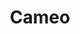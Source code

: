 ---
description: 短片制作，风格强劲。
layout: post
results:
- primaryGenreName: Photo & Video
  version: '1.0.0'
  trackViewUrl: https://itunes.apple.com/cn/app/cameo/id716354815?mt=8&uo=4
  artworkUrl100: http://a1465.phobos.apple.com/us/r30/Features4/v4/66/ea/98/66ea98c4-3617-5b10-afcb-ffe46ad78c5f/mza_8717579108611528270.png
  artworkUrl60: http://a1185.phobos.apple.com/us/r30/Purple4/v4/ca/6e/2c/ca6e2c8a-f4ae-6810-409a-652d68418c5e/Icon.png
  userRatingCountForCurrentVersion: 6
  sellerName: Fast Society, Inc.
  supportedDevices:
  - iPhone4S
  - iPhone5s
  - iPad2Wifi
  - iPadFourthGen
  - iPadFourthGen4G
  - iPadThirdGen
  - iPadMini
  - iPodTouchFifthGen
  - iPad23G
  - iPadThirdGen4G
  - iPhone4
  - iPhone5
  - iPhone5c
  - iPadMini4G
  genres:
  - 摄影与录像
  - 社交
  trackName: Cameo
  description: "Cameo allows you to easily create beautiful short films on
    your own or with friends. Cameo is the first app to bring professional-grade
    video effects and styles to users of any skill level. Download now and
    get creative.\n\nNew theme released every week!\n\n- Unlimited video creation\n-
    Free professional-grade effects and fonts\n- Film in real-time with friends
    \n- Instantly share on Cameo as well as Facebook, Twitter, and Tumblr\n-
    720p HD video is embeddable on any website or blog\n- Save HD videos to
    your phone so you can upload to YouTube, Vimeo, or Instagram\n- Cloud
    storage so video clips don’t take up space on your phone\n- Follow friends
    and other creators\n- Like and comment on each other’s Cameos\n\nYour
    experience is our number one priority.  If you have any questions or issues,
    please email us at help@cameo.tv.  We're here to help however we can."
  price: 0
  trackId: 716354815
  releaseDate: '2013-10-09T07:00:00Z'
  screenshotUrls:
  - http://a4.mzstatic.com/us/r30/Purple/v4/46/82/f9/4682f948-385d-b990-6c41-ccd5d4ec8bc1/screen1136x1136.jpeg
  - http://a4.mzstatic.com/us/r30/Purple6/v4/3b/70/4b/3b704b46-d71a-d768-e248-b75cb5ffbb04/screen1136x1136.jpeg
  - http://a1.mzstatic.com/us/r30/Purple/v4/87/0c/94/870c94b1-bab3-beea-4eed-64099dd0459e/screen1136x1136.jpeg
  - http://a1.mzstatic.com/us/r30/Purple/v4/44/b6/fe/44b6fef3-8a6c-e0ed-8051-6ca1c7e4352b/screen1136x1136.jpeg
  artistViewUrl: https://itunes.apple.com/cn/artist/fast-society-inc./id716354818?uo=4
  primaryGenreId: 6008
  userRatingCount: 6
  averageUserRatingForCurrentVersion: 4.5
  kind: software
  fileSizeBytes: '13092638'
  bundleId: com.fastsociety.cameo
  sellerUrl: http://www.cameo.tv
  trackContentRating: 12+
  artistName: Fast Society Inc.
  trackCensoredName: Cameo
  isGameCenterEnabled: false
  contentAdvisoryRating: 12+
  languageCodesISO2A:
  - EN
  averageUserRating: 4.5
  features: &a []
  wrapperType: software
  artworkUrl512: http://a1465.phobos.apple.com/us/r30/Features4/v4/66/ea/98/66ea98c4-3617-5b10-afcb-ffe46ad78c5f/mza_8717579108611528270.png
  formattedPrice: 免费
  artistId: 716354818
  genreIds:
  - '6008'
  - '6005'
  currency: CNY
  ipadScreenshotUrls: *a
category: 摄影与录像
tags: tag1
resultCount: 1
title: Cameo

---